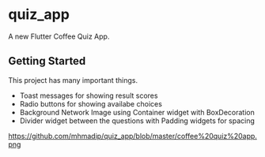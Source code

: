 # quiz_app

A new Flutter Coffee Quiz App.

## Getting Started

This project has many important things.



- Toast messages for showing result scores
- Radio buttons for showing availabe choices
- Background Network Image using Container widget with BoxDecoration
- Divider widget between the questions with Padding widgets for spacing



https://github.com/mhmadip/quiz_app/blob/master/coffee%20quiz%20app.png
